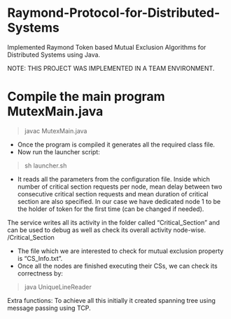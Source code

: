 # Raymond-Protocol-for-Distributed-Systems
Implemented Raymond Token based Mutual Exclusion Algorithms for Distributed Systems using Java.


NOTE: THIS PROJECT WAS IMPLEMENTED IN A TEAM ENVIRONMENT.

# Compile the main program MutexMain.java
> javac MutexMain.java
-  Once the program is compiled it generates all the required class file.
- Now run the launcher script:
> sh launcher.sh
- It reads all the parameters from the configuration file. Inside which number of critical section requests per node, mean delay between two consecutive critical section requests and mean duration of critical section are also specified. In our case we have dedicated node 1 to be the holder of token for the first time (can be changed if needed).

The service writes all its activity in the folder called “Critical_Section” and can be used to debug as well as check its overall activity node-wise.
<PATH>/Critical_Section
- The file which we are interested to check for mutual exclusion property is “CS_Info.txt”.
- Once all the nodes are finished executing their CSs, we can check its correctness by:
> java UniqueLineReader

Extra functions:
To achieve all this initially it created spanning tree using message passing using TCP.
